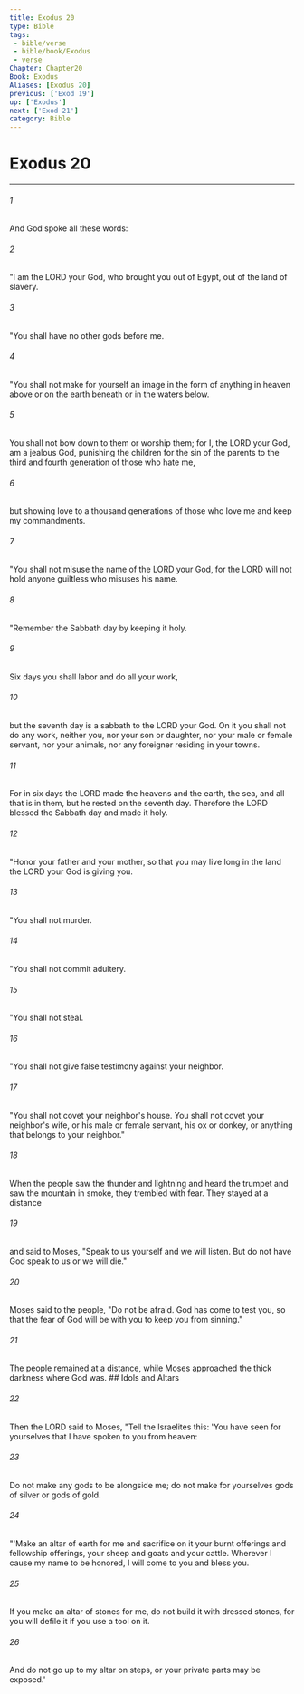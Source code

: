 ```yaml
---
title: Exodus 20
type: Bible
tags:
 - bible/verse
 - bible/book/Exodus
 - verse
Chapter: Chapter20
Book: Exodus
Aliases: [Exodus 20]
previous: ['Exod 19']
up: ['Exodus']
next: ['Exod 21']
category: Bible
---
```

# Exodus 20

***


###### 1 
And God spoke all these words: 

###### 2 
"I am the LORD your God, who brought you out of Egypt, out of the land of slavery. 

###### 3 
"You shall have no other gods before me. 

###### 4 
"You shall not make for yourself an image in the form of anything in heaven above or on the earth beneath or in the waters below. 

###### 5 
You shall not bow down to them or worship them; for I, the LORD your God, am a jealous God, punishing the children for the sin of the parents to the third and fourth generation of those who hate me, 

###### 6 
but showing love to a thousand generations of those who love me and keep my commandments. 

###### 7 
"You shall not misuse the name of the LORD your God, for the LORD will not hold anyone guiltless who misuses his name. 

###### 8 
"Remember the Sabbath day by keeping it holy. 

###### 9 
Six days you shall labor and do all your work, 

###### 10 
but the seventh day is a sabbath to the LORD your God. On it you shall not do any work, neither you, nor your son or daughter, nor your male or female servant, nor your animals, nor any foreigner residing in your towns. 

###### 11 
For in six days the LORD made the heavens and the earth, the sea, and all that is in them, but he rested on the seventh day. Therefore the LORD blessed the Sabbath day and made it holy. 

###### 12 
"Honor your father and your mother, so that you may live long in the land the LORD your God is giving you. 

###### 13 
"You shall not murder. 

###### 14 
"You shall not commit adultery. 

###### 15 
"You shall not steal. 

###### 16 
"You shall not give false testimony against your neighbor. 

###### 17 
"You shall not covet your neighbor's house. You shall not covet your neighbor's wife, or his male or female servant, his ox or donkey, or anything that belongs to your neighbor." 

###### 18 
When the people saw the thunder and lightning and heard the trumpet and saw the mountain in smoke, they trembled with fear. They stayed at a distance 

###### 19 
and said to Moses, "Speak to us yourself and we will listen. But do not have God speak to us or we will die." 

###### 20 
Moses said to the people, "Do not be afraid. God has come to test you, so that the fear of God will be with you to keep you from sinning." 

###### 21 
The people remained at a distance, while Moses approached the thick darkness where God was. ## Idols and Altars 

###### 22 
Then the LORD said to Moses, "Tell the Israelites this: 'You have seen for yourselves that I have spoken to you from heaven: 

###### 23 
Do not make any gods to be alongside me; do not make for yourselves gods of silver or gods of gold. 

###### 24 
"'Make an altar of earth for me and sacrifice on it your burnt offerings and fellowship offerings, your sheep and goats and your cattle. Wherever I cause my name to be honored, I will come to you and bless you. 

###### 25 
If you make an altar of stones for me, do not build it with dressed stones, for you will defile it if you use a tool on it. 

###### 26 
And do not go up to my altar on steps, or your private parts may be exposed.' 
